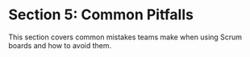 # Section 5: Common Pitfalls
This section covers common mistakes teams make when using Scrum boards and how to avoid them.